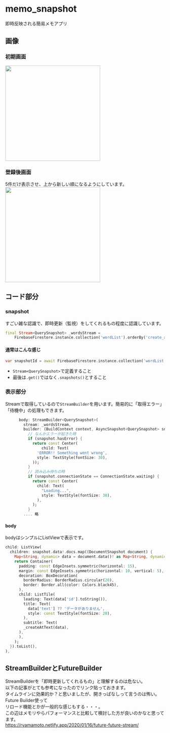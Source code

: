 # memo_snapshot
即時反映される簡易メモアプリ
## 画像
### 初期画面
<img width="300" src="https://user-images.githubusercontent.com/67848399/159882550-071238de-e3e0-4533-ae68-ffebd0768135.png">


### 登録後画面
5件だけ表示させ、上から新しい順になるようにしています。<br>
<img width="300" src="https://user-images.githubusercontent.com/67848399/159882532-d9083d02-876d-4d31-96cb-e39712ee2053.png">

## コード部分
### snapshot
すごい雑な認識で、即時更新（監視）をしてくれるもの程度に認識しています。
```dart
final Stream<QuerySnapshot> _wordsStream =
    FirebaseFirestore.instance.collection('wordList').orderBy('create_at', descending: true).limit(5).snapshots();
```
#### 通常はこんな感じ
```dart
var snapshotId = await FirebaseFirestore.instance.collection('wordList').orderBy('id', descending: true).limit(1).get();
```

- `Stream<QuerySnapshot>`で定義すること
- 最後は`.get()`ではなく`.snapshots()`とすること

### 表示部分
Streamで取得しているので`StreamBuilder`を用います。簡易的に「取得エラー」「待機中」の処理もできます。
```dart
      body: StreamBuilder<QuerySnapshot>(
        stream: _wordsStream,
        builder: (BuildContext context, AsyncSnapshot<QuerySnapshot> snapshot) {
          // なんかエラーが起きた時
          if (snapshot.hasError) {
            return const Center(
                child: Text(
              'ERROR!! Something went wrong',
              style: TextStyle(fontSize: 30),
            ));
          }
          // 読み込み待ちの時
          if (snapshot.connectionState == ConnectionState.waiting) {
            return const Center(
              child: Text(
                "Loading...",
                style: TextStyle(fontSize: 30),
              ),
            );
          }
        .... 略
```

#### body
bodyはシンプルにListViewで表示です。
```dart
child: ListView(
  children: snapshot.data!.docs.map((DocumentSnapshot document) {
    Map<String, dynamic> data = document.data()! as Map<String, dynamic>;
    return Container(
      padding: const EdgeInsets.symmetric(horizontal: 15),
      margin: const EdgeInsets.symmetric(horizontal: 10, vertical: 5),
      decoration: BoxDecoration(
        borderRadius: BorderRadius.circular(20),
        border: Border.all(color: Colors.black45),
      ),
      child: ListTile(
        leading: Text(data['id'].toString()),
        title: Text(
          data['text'] ?? 'データがありません',
          style: const TextStyle(fontSize: 20),
        ),
        subtitle: Text(
        _createAtText(data),
      ),
      ),
    );
  }).toList(),
),
```

## StreamBuilderとFutureBuilder
StreamBuilderを「即時更新してくれるもの」と理解するのは危ない。 <br>
以下の記事がとても参考になったのでリンク貼っておきます。<br>
タイムラインに効果的か？と思いましたが、開きっぱなしって言うのは怖い。Future Builder使って<br>
リロード機能とかが一般的な感じもする・・・。<br>
この辺はメモリやらパフォーマンスと比較して検討した方が良いのかなと思ってます。<br>
https://ryamamoto.netlify.app/2020/01/16/future-future-stream/
